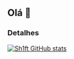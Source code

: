 ## Olá 👋

### Detalhes

[![Sh1ft GitHub stats](httpsgithub-readme-stats.vercel.appapiusername=sh1ftpayer&show_icons=true&theme=dark)](httpsgithub.com/sh1ftplayer/github-readme-stats)
